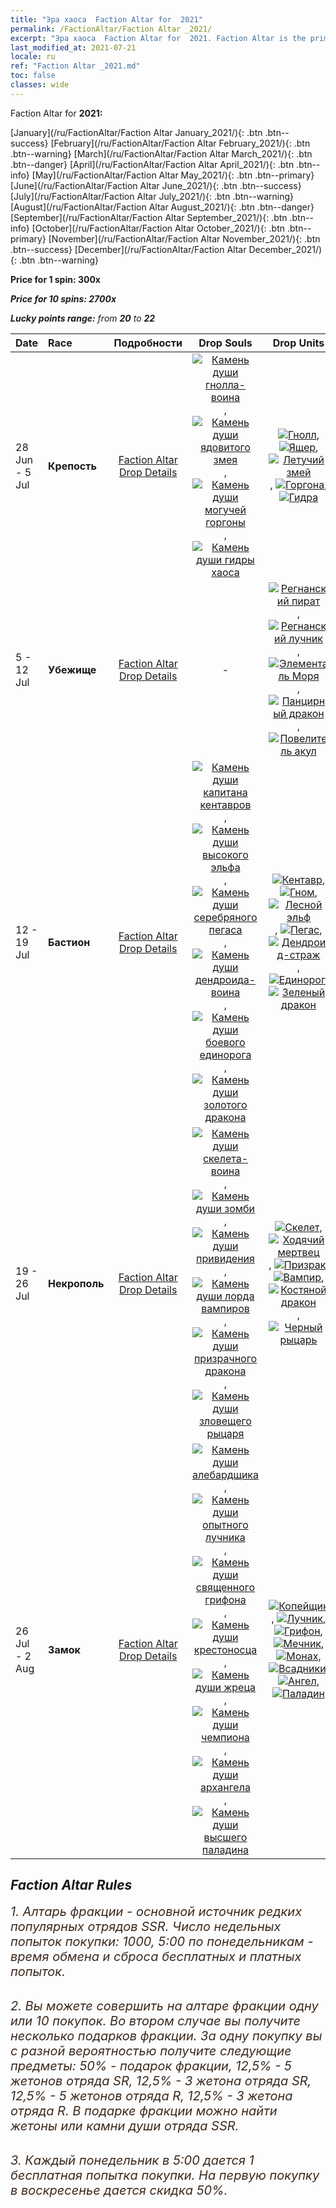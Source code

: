 ```yaml
---
title: "Эра хаоса  Faction Altar for  2021"
permalink: /FactionAltar/Faction Altar _2021/
excerpt: "Эра хаоса  Faction Altar for  2021. Faction Altar is the primary method for obtaining SSR units from the popular faction. Limited to 1,000 purchases each week. The popular faction changes at 05:00 every Monday. Purchase attempts and free purchase attempts will also reset then."
last_modified_at: 2021-07-21
locale: ru
ref: "Faction Altar _2021.md"
toc: false
classes: wide
---
```


  Faction Altar for **2021:**

  [January](/ru/FactionAltar/Faction Altar January_2021/){: .btn .btn--success} [February](/ru/FactionAltar/Faction Altar February_2021/){: .btn .btn--warning} [March](/ru/FactionAltar/Faction Altar March_2021/){: .btn .btn--danger} [April](/ru/FactionAltar/Faction Altar April_2021/){: .btn .btn--info} [May](/ru/FactionAltar/Faction Altar May_2021/){: .btn .btn--primary} [June](/ru/FactionAltar/Faction Altar June_2021/){: .btn .btn--success} [July](/ru/FactionAltar/Faction Altar July_2021/){: .btn .btn--warning} [August](/ru/FactionAltar/Faction Altar August_2021/){: .btn .btn--danger} [September](/ru/FactionAltar/Faction Altar September_2021/){: .btn .btn--info} [October](/ru/FactionAltar/Faction Altar October_2021/){: .btn .btn--primary} [November](/ru/FactionAltar/Faction Altar November_2021/){: .btn .btn--success} [December](/ru/FactionAltar/Faction Altar December_2021/){: .btn .btn--warning} 

  **Price for 1 spin: 300x** <i class="fas fa-gem"/>

  **Price for 10 spins: 2700x** <i class="fas fa-gem"/>

  **Lucky points range:** from **20** to **22**

  |    Date    |  Race  |  Подробности  |   Drop Souls   | Drop Units |
  |:-----------|:-------|:---------:|:--------------:|:----------:|
  | 28 Jun - 5 Jul | **Крепость** | [Faction Altar Drop Details](/ru/FactionAltar/DROP_108/) | [![Камень души гнолла-воина](/images/u/tia_langren.jpg)](/Items/unt_336/), [![Камень души ядовитого змея](/images/u/tia_longying.jpg)](/Items/unt_337/), [![Камень души могучей горгоны](/images/u/tia_manniu.jpg)](/Items/unt_339/), [![Камень души гидры хаоса](/images/u/tia_duotoulong.jpg)](/Items/unt_341/) | [![Гнолл](/images/u/ti_langren.jpg)](/Items/unt_253/), [![Ящер](/images/u/ti_xiyiren.jpg)](/Items/unt_254/), [![Летучий змей](/images/u/ti_longying.jpg)](/Items/unt_255/), [![Горгона](/images/u/ti_manniu.jpg)](/Items/unt_257/), [![Гидра](/images/u/ti_duotoulong.jpg)](/Items/unt_259/) | 
  | 5 - 12 Jul | **Убежище** | [Faction Altar Drop Details](/ru/FactionAltar/DROP_112/) |  - | [![Регнанский пират](/images/u/ti_haidao.jpg)](/Items/unt_273/), [![Регнанский лучник](/images/u/ti_ruigenanushou.jpg)](/Items/unt_274/), [![Элементаль Моря](/images/u/ti_haiyuansu.jpg)](/Items/unt_275/), [![Панцирный дракон](/images/u/ti_longgui.jpg)](/Items/unt_278/), [![Повелитель акул](/images/u/ti_xunshashi.jpg)](/Items/unt_281/) | 
  | 12 - 19 Jul | **Бастион** | [Faction Altar Drop Details](/ru/FactionAltar/DROP_102/) | [![Камень души капитана кентавров](/images/u/tia_banrenma.jpg)](/Items/unt_290/), [![Камень души высокого эльфа](/images/u/tia_mujingling.jpg)](/Items/unt_291/), [![Камень души серебряного пегаса](/images/u/tia_yinyifeima.jpg)](/Items/unt_292/), [![Камень души дендроида-воина](/images/u/tia_shuyao.jpg)](/Items/unt_293/), [![Камень души боевого единорога](/images/u/tia_dujiaoshou.jpg)](/Items/unt_294/), [![Камень души золотого дракона](/images/u/tia_lvlong.jpg)](/Items/unt_295/) | [![Кентавр](/images/u/ti_banrenma.jpg)](/Items/unt_199/), [![Гном](/images/u/ti_airen.jpg)](/Items/unt_200/), [![Лесной эльф](/images/u/ti_mujingling.jpg)](/Items/unt_201/), [![Пегас](/images/u/ti_feima.jpg)](/Items/unt_202/), [![Дендроид-страж](/images/u/ti_shuyao.jpg)](/Items/unt_203/), [![Единорог](/images/u/ti_dujiaoshou.jpg)](/Items/unt_204/), [![Зеленый дракон](/images/u/ti_lvlong.jpg)](/Items/unt_205/) | 
  | 19 - 26 Jul | **Некрополь** | [Faction Altar Drop Details](/ru/FactionAltar/DROP_104/) | [![Камень души скелета-воина](/images/u/tia_kulouzhanshi.jpg)](/Items/unt_297/), [![Камень души зомби](/images/u/tia_jiangshi.jpg)](/Items/unt_298/), [![Камень души привидения](/images/u/tia_youling.jpg)](/Items/unt_299/), [![Камень души лорда вампиров](/images/u/tia_xixuegui.jpg)](/Items/unt_300/), [![Камень души призрачного дракона](/images/u/tia_gulong.jpg)](/Items/unt_303/), [![Камень души зловещего рыцаря](/images/u/tia_siwangqishi.jpg)](/Items/unt_302/) | [![Скелет](/images/u/ti_kulouzhanshi.jpg)](/Items/unt_208/), [![Ходячий мертвец](/images/u/ti_jiangshi.jpg)](/Items/unt_209/), [![Призрак](/images/u/ti_youling.jpg)](/Items/unt_210/), [![Вампир](/images/u/ti_xixuegui.jpg)](/Items/unt_211/), [![Костяной дракон](/images/u/ti_gulong.jpg)](/Items/unt_214/), [![Черный рыцарь](/images/u/ti_siwangqishi.jpg)](/Items/unt_213/) | 
  | 26 Jul - 2 Aug | **Замок** | [Faction Altar Drop Details](/ru/FactionAltar/DROP_101/) | [![Камень души алебардщика](/images/u/tia_jibing.jpg)](/Items/unt_282/), [![Камень души опытного лучника](/images/u/tia_nushou.jpg)](/Items/unt_283/), [![Камень души священного грифона](/images/u/tia_shijiu.jpg)](/Items/unt_284/), [![Камень души крестоносца](/images/u/tia_shizijun.jpg)](/Items/unt_285/), [![Камень души жреца](/images/u/tia_senglv.jpg)](/Items/unt_286/), [![Камень души чемпиона](/images/u/tia_qishi.jpg)](/Items/unt_287/), [![Камень души архангела](/images/u/tia_datianshi.jpg)](/Items/unt_288/), [![Камень души высшего паладина](/images/u/tia_shengqishi.jpg)](/Items/unt_289/) | [![Копейщик](/images/u/ti_jibing.jpg)](/Items/unt_190/), [![Лучник](/images/u/ti_nushou.jpg)](/Items/unt_191/), [![Грифон](/images/u/ti_shijiu.jpg)](/Items/unt_192/), [![Мечник](/images/u/ti_shizijun.jpg)](/Items/unt_193/), [![Монах](/images/u/ti_senglv.jpg)](/Items/unt_194/), [![Всадники](/images/u/ti_qishi.jpg)](/Items/unt_195/), [![Ангел](/images/u/ti_datianshi.jpg)](/Items/unt_196/), [![Паладин](/images/u/ti_shengqishi.jpg)](/Items/unt_197/) | 




## Faction Altar Rules

  <span style="color: #3c2a1e;font-size:20px">1. Алтарь фракции - основной источник редких популярных отрядов SSR. Число недельных попыток покупки: 1000, 5:00 по понедельникам - время обмена и сброса бесплатных и платных попыток.</span><br/>

<br/>  <span style="color: #3c2a1e;font-size:20px">2. Вы можете совершить на алтаре фракции одну или 10 покупок. Во втором случае вы получите несколько подарков фракции. За одну покупку вы с разной вероятностью получите следующие предметы: 50% - подарок фракции, 12,5% - 5 жетонов отряда SR, 12,5% - 3 жетона отряда SR, 12,5% - 5 жетонов отряда R, 12,5% - 3 жетона отряда R. В подарке фракции можно найти жетоны или камни души отряда SSR.</span>

<br/>  <span style="color: #3c2a1e;font-size:20px">3. Каждый понедельник в 5:00 дается 1 бесплатная попытка покупки. На первую покупку в воскресенье дается скидка 50%.</span><br/>

<br/>